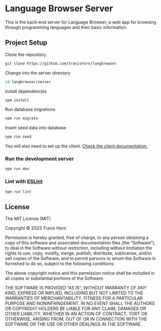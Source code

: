 # Language Browser Server

This is the back-end server for Language Browser; a web app for browsing through
programming languages and their basic information.

## Project Setup

Clone the repository

```sh
git clone https://github.com/travishorn/langbrowser
```

Change into the server directory

```sh
cd langbrowser/server
```

Install dependencies

```sh
npm install
```

Run database migrations

```sh
npm run migrate
```

Insert seed data into database

```sh
npm run seed
```

You will also need to set up the client. [Check the client
documentation.](../client/README.md)

### Run the development server

```sh
npm run dev
```

### Lint with [ESLint](https://eslint.org/)

```sh
npm run lint
```

## License

The MIT License (MIT)

Copyright © 2023 Travis Horn

Permission is hereby granted, free of charge, to any person obtaining a copy of
this software and associated documentation files (the “Software”), to deal in
the Software without restriction, including without limitation the rights to
use, copy, modify, merge, publish, distribute, sublicense, and/or sell copies of
the Software, and to permit persons to whom the Software is furnished to do so,
subject to the following conditions:

The above copyright notice and this permission notice shall be included in all
copies or substantial portions of the Software.

THE SOFTWARE IS PROVIDED “AS IS”, WITHOUT WARRANTY OF ANY KIND, EXPRESS OR
IMPLIED, INCLUDING BUT NOT LIMITED TO THE WARRANTIES OF MERCHANTABILITY, FITNESS
FOR A PARTICULAR PURPOSE AND NONINFRINGEMENT. IN NO EVENT SHALL THE AUTHORS OR
COPYRIGHT HOLDERS BE LIABLE FOR ANY CLAIM, DAMAGES OR OTHER LIABILITY, WHETHER
IN AN ACTION OF CONTRACT, TORT OR OTHERWISE, ARISING FROM, OUT OF OR IN
CONNECTION WITH THE SOFTWARE OR THE USE OR OTHER DEALINGS IN THE SOFTWARE.
